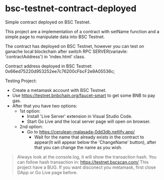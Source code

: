 # bsc-testnet-contract-deployed
Simple contract deployed on BSC Testnet.

This project are a implementation of a contract with setName function and a simple page to manipulate data into BSC Testnet.

The contract has deployed on BSC Testnet, however you can test on ganache local blockchain after switch RPC SERVER(variavle: 'contractAddress') in 'index.html' class.

Contract address deployed in BSC Testnet: 0x66ed75220d953252ee7c76200cFbcF2e9A05536c;

Testing Project:
  - Create a metamask account with BSC Testnet.
  - Use https://testnet.bnbchain.org/faucet-smart to get some BNB to pay gas.
  - After that you have two options:
    - 1st option:
      - Install 'Live Server' extension in Visual Studio Code.
      - Start Go Live and the local server page will open on browser.
    - 2nd option:
      - Go to https://cerulean-malasada-0dd3db.netlify.app/
        - Wait for the name that already exists in the contract to appear(It will appear below the 'ChangeName' button), after that you can change the name as you wish.

> Always look at the console.log, it will show the transaction hash.
> You can follow hash transaction in: https://testnet.bscscan.com/
> This project have a BUG. If you want disconect you metamask, first close DApp or Go Live page before.
